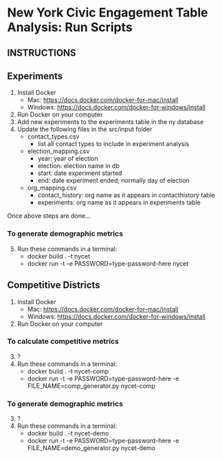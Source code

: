 # New York Civic Engagement Table Analysis: Run Scripts

## INSTRUCTIONS

## Experiments
1. Install Docker
    - Mac: https://docs.docker.com/docker-for-mac/install
    - Windows: https://docs.docker.com/docker-for-windows/install
2. Run Docker on your computer
3. Add new experiments to the experiments table in the ny database
4. Update the following files in the src/input folder
    - contact_types.csv
      - list all contact types to include in experiment analysis
    - election_mapping.csv
      - year: year of election
      - election: election name in db
      - start: date experiment started
      - end: date experiment ended; normally day of election
    - org_mapping.csv
      - contact_history: org name as it appears in contacthistory table
      - experiments: org name as it appears in experiments table
   
Once above steps are done...

### To generate demographic metrics
5. Run these commands in a terminal:
    - docker build . -t nycet
    - docker run -t -e PASSWORD=type-password-here nycet

## Competitive Districts

1. Install Docker
    - Mac: https://docs.docker.com/docker-for-mac/install
    - Windows: https://docs.docker.com/docker-for-windows/install
2. Run Docker on your computer

### To calculate competitive metrics
3. ?
4. Run these commands in a terminal:
    - docker build . -t nycet-comp
    - docker run -t -e PASSWORD=type-password-here -e FILE_NAME=comp_generator.py nycet-comp

### To generate demographic metrics
3. ?
4. Run these commands in a terminal:
    - docker build . -t nycet-demo
    - docker run -t -e PASSWORD=type-password-here -e FILE_NAME=demo_generator.py nycet-demo
